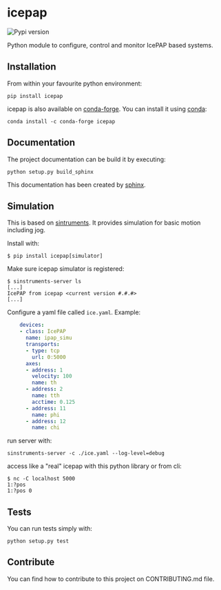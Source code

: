 # icepap

![Pypi version][pypi]

Python module to configure, control and monitor IcePAP based systems.


## Installation

From within your favourite python environment:

```console
pip install icepap
```

icepap is also available on [conda-forge](https://github.com/conda-forge/icepap-feedstock).
You can install it using [conda](https://docs.conda.io):

```console
conda install -c conda-forge icepap
```

## Documentation

The project documentation can be build it by executing:
```console
python setup.py build_sphinx
```

This documentation has been created by [sphinx](http://www.sphinx-doc.org/en/stable/).

## Simulation
This is based on [sintruments](http://github.com/tiagocoutinho/sinstruments).
It provides simulation for basic motion including jog.

Install with:
```
$ pip install icepap[simulator]
```

Make sure icepap simulator is registered:
```
$ sinstruments-server ls
[...]
IcePAP from icepap <current version #.#.#>
[...]
```

Configure a yaml file called `ice.yaml`. Example:
```yaml
    devices:
    - class: IcePAP
      name: ipap_simu
      transports:
      - type: tcp
        url: 0:5000
      axes:
      - address: 1
        velocity: 100
        name: th
      - address: 2
        name: tth
        acctime: 0.125
      - address: 11
        name: phi
      - address: 12
        name: chi
```

run server with:
```
sinstruments-server -c ./ice.yaml --log-level=debug
```
access like a "real" icepap with this python library or from cli:
```
$ nc -C localhost 5000
1:?pos
1:?pos 0
```

## Tests

You can run tests simply with:
```console
python setup.py test
```

## Contribute

You can find how to contribute to this project on CONTRIBUTING.md file.


[pypi]: https://img.shields.io/pypi/pyversions/icepap.svg
